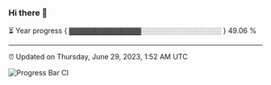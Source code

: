 ### Hi there 👋

⏳ Year progress { ▓▓▓▓▓▓▓▓▓▓▓▓▓▓░░░░░░░░░░░░░░░░ } 49.06 %

---

⏰ Updated on Thursday, June 29, 2023, 1:52 AM UTC

![Progress Bar CI](https://github.com/arthurbuhl/arthurbuhl/workflows/Progress%20Bar%20CI/badge.svg)
